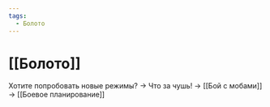 ```yaml
---
tags:
  - Болото
---
```

# [[Болото]]
Хотите попробовать новые режимы? -> Что за чушь! -> [[Бой с мобами]] -> [[Боевое планирование]]